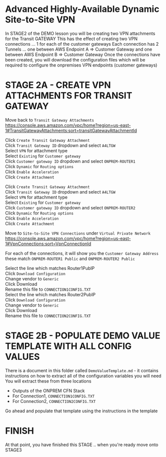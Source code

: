 # Advanced Highly-Available Dynamic Site-to-Site VPN

In STAGE2 of the DEMO lesson you will be creating two VPN attachments for the Transit GATEWAY
This has the effect of creating two VPN connections ... 1 for each of the customer gateways
Each connection has 2 Tunnels ... one between AWS Endpoint A => Customer Gateway and one between AWS Endpoint B => Customer Gateway
Once the connections have been created, you will download the configuration files which will be required to configure the onpremises VPN endpoints (customer gateways)

# STAGE 2A - CREATE VPN ATTACHMENTS FOR TRANSIT GATEWAY

Move back to `Transit Gateway Attachments` https://console.aws.amazon.com/vpc/home?region=us-east-1#TransitGatewayAttachments:sort=transitGatewayAttachmentId  

Click `Create Transit Gateway Attachment`  
Click `Transit Gateway ID` dropdown and select `A4LTGW`  
Select `VPN` for attachment type  
Select `Existing` for `Customer gateway`  
Click `Customer gateway ID` dropdown and select `ONPREM-ROUTER1`  
Click `Dynamic` for `Routing options`  
Click `Enable Acceleration`  
Click `Create Attachment`  

Click `Create Transit Gateway Attachment`  
Click `Transit Gateway ID` dropdown and select `A4LTGW`  
Select `VPN` for attachment type  
Select `Existing` for `Customer gateway`  
Click `Customer gateway ID` dropdown and select `ONPREM-ROUTER2`  
Click `Dynamic` for `Routing options`  
Click `Enable Acceleration`  
Click `Create Attachment`  

Move to `Site-to-Site VPN Connections` under `Virtual Private Network` https://console.aws.amazon.com/vpc/home?region=us-east-1#VpnConnections:sort=VpnConnectionId  

For each of the connections, it will show you the `Customer Gateway Address` these match `ONPREM-ROUTER1 Public` and `ONPREM-ROUTER2 Public`  

Select the line which matches Router1PubIP  
Click `Download Configuration`  
Change vendor to `Generic`  
Click Download  
Rename this file to `CONNECTION1CONFIG.TXT`  
Select the line which matches Router2PubIP  
Click `Download Configuration`  
Change vendor to `Generic`  
Click Download  
Rename this file to `CONNECTION2CONFIG.TXT`  

# STAGE 2B - POPULATE DEMO VALUE TEMPLATE WITH ALL CONFIG VALUES

There is a document in this folder called `DemoValueTemplate.md` - it contains instructions on how to extract all of the configuration variables you will need  
You will extract these from three locations  

- Outputs of the ONPREM CFN Stack  
- For Connection1, `CONNECTION1CONFIG.TXT`  
- For Connection2, `CONNECTION2CONFIG.TXT`  

Go ahead and populate that template using the instructions in the template  

# FINISH

At that point, you have finished this STAGE .. when you're ready move onto STAGE3  

